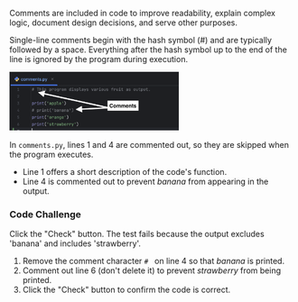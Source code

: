 Comments are included in code to improve readability, explain complex logic, document design decisions, and serve other purposes.

Single-line comments begin with the hash symbol (#) and are typically followed by a space. Everything after the hash symbol up to the end of the line is ignored by the program during execution.

<img src="../resources/comments.png" alt="Single Line Comment With Hash Symbol" width="300px">

In `comments.py`, lines 1 and 4 are commented out, so they are skipped when the program executes.
- Line 1 offers a short description of the code's function.
- Line 4 is commented out to prevent *banana* from appearing in the output.

### Code Challenge

Click the "Check" button. The test fails because the output excludes 'banana' and includes 'strawberry'.

1. Remove the comment character `# ` on line 4 so that *banana* is printed.
2. Comment out line 6 (don't delete it) to prevent *strawberry* from being printed.
3. Click the "Check" button to confirm the code is correct.